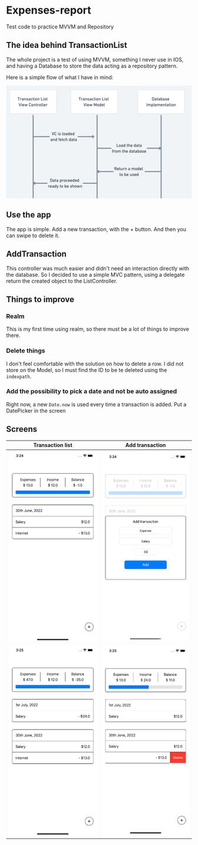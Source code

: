 # Expenses-report

Test code to practice MVVM and Repository

## The idea behind TransactionList

The whole project is a test of using MVVM, something I never use in IOS, and having a Database to store the data acting
as a repository pattern.

Here is a simple flow of what I have in mind:

![](Documentation/TransactionListDataFlow.png)

## Use the app
The app is simple. Add a new transaction, with the + button. And then you can swipe to delete it.

## AddTransaction

This controller was much easier and didn't need an interaction directly with the database. So I decided to use a simple
MVC pattern, using a delegate return the created object to the ListController.

## Things to improve

### Realm

This is my first time using realm, so there must be a lot of things to improve there.

### Delete things

I don't feel comfortable with the solution on how to delete a row. I did not store on the Model, so I must find the ID
to be te deleted using the `indexpath`.

### Add the possibility to pick a date and not be auto assigned
Right now, a new `Date.now` is used every time a transaction is added. Put a DatePicker in the screen

## Screens

| Transaction list                        | Add transaction                       |
|-----------------------------------------|---------------------------------------|
| ![](Documentation/Transaction1.png)     | ![](Documentation/AddTransaction.png) |
| ![](Documentation/TransactionAdded.png) | ![](Documentation/Delete.png)         |
